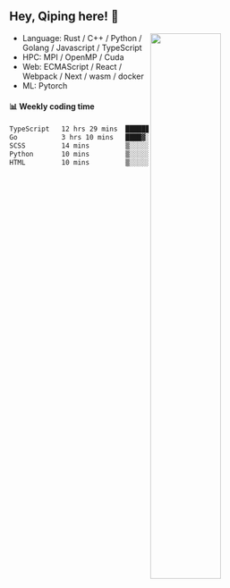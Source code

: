 

## Hey, Qiping here! :wave:

[<img align="right" width="50%" src="https://github-readme-stats.vercel.app/api?username=ppppqp&theme=dark&show_icons=true">](https://metrics.lecoq.io/ppppqp?template=classic)



-   Language: Rust / C++ / Python / Golang / Javascript / TypeScript
-   HPC: MPI / OpenMP / Cuda
-   Web: ECMAScript / React / Webpack / Next / wasm / docker
-   ML: Pytorch



#### :bar_chart: Weekly coding time

<!--START_SECTION:waka-->

```txt
TypeScript   12 hrs 29 mins  ██████████████████▓░░░░░░   75.24 %
Go           3 hrs 10 mins   ████▓░░░░░░░░░░░░░░░░░░░░   19.13 %
SCSS         14 mins         ▒░░░░░░░░░░░░░░░░░░░░░░░░   01.47 %
Python       10 mins         ▒░░░░░░░░░░░░░░░░░░░░░░░░   01.08 %
HTML         10 mins         ▒░░░░░░░░░░░░░░░░░░░░░░░░   01.07 %
```

<!--END_SECTION:waka-->
